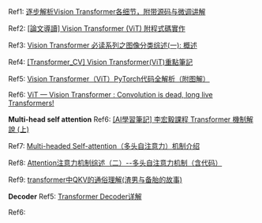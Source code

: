

Ref1: [逐步解析Vision Transformer各细节，附带源码与微调讲解](https://zhuanlan.zhihu.com/p/690406548)

Ref2: [[論文導讀] Vision Transformer (ViT) 附程式碼實作](https://medium.com/@andy6804tw/%E8%AB%96%E6%96%87%E5%B0%8E%E8%AE%80-vision-transformer-vit-%E9%99%84%E7%A8%8B%E5%BC%8F%E7%A2%BC%E5%AF%A6%E4%BD%9C-379306ea2fb)

Ref3: [Vision Transformer 必读系列之图像分类综述(一): 概述](https://developer.aliyun.com/article/912274)

Ref4: [[Transformer_CV] Vision Transformer(ViT)重點筆記](https://hackmd.io/@YungHuiHsu/ByDHdxBS5)

Ref5: [Vision Transformer（ViT）PyTorch代码全解析（附图解）](https://blog.csdn.net/weixin_44966641/article/details/118733341)

Ref6: [ViT — Vision Transformer : Convolution is dead, long live Transformers!](https://applehank.medium.com/vit-vision-transformer-convolution-is-dead-long-live-the-self-attention-bbced72a8487)


**Multi-head self attention**
Ref6: [[AI學習筆記] 李宏毅課程 Transformer 機制解說 (上)](https://andy6804tw.github.io/2021/07/30/ntu-transformer(1)/#encoder)

Ref7: [Multi-headed Self-attention（多头自注意力）机制介绍](https://zhuanlan.zhihu.com/p/365386753)

Ref8: [Attention注意力机制综述（二）--多头自注意力机制（含代码）](https://zhuanlan.zhihu.com/p/669330242)

Ref9: [transformer中QKV的通俗理解(渣男与备胎的故事)](https://blog.csdn.net/Weary_PJ/article/details/123531732)

**Decoder**
Ref5: [Transformer Decoder详解](https://zhuanlan.zhihu.com/p/502249065)

Ref6: 